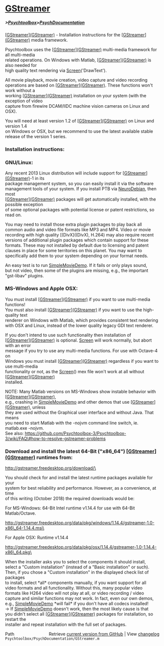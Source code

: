 # [GStreamer](GStreamer)
##### >[Psychtoolbox](Psychtoolbox)>[PsychDocumentation](PsychDocumentation)

[[GStreamer](GStreamer)][(GStreamer)]((GStreamer)) - Installation instructions for the [[GStreamer](GStreamer)][(GStreamer)]((GStreamer)) media framework.  
  
Psychtoolbox uses the [[GStreamer](GStreamer)][(GStreamer)]((GStreamer)) multi-media framework for all multi-media  
related operations. On Windows with Matlab, [[GStreamer](GStreamer)][(GStreamer)]((GStreamer)) is also needed for  
high quality text rendering via [Screen](Screen)('DrawText').  
  
All movie playback, movie creation, video capture and video recording  
operations are based on [[GStreamer](GStreamer)][(GStreamer)]((GStreamer)). These functions won't work without a  
working [[GStreamer](GStreamer)][(GStreamer)]((GStreamer)) installation on your system (with the exception of video  
capture from firewire DCAM/IIDC machine vision cameras on Linux and OSX).  
  
You will need at least version 1.2 of [[GStreamer](GStreamer)][(GStreamer)]((GStreamer)) on Linux and version 1.4  
on Windows or OSX, but we recommend to use the latest available stable  
release of the version 1 series.  
  
### Installation instructions:  
  
  
### GNU/Linux:  
  
Any recent 2013 Linux distribution will include support for [[GStreamer](GStreamer)][(GStreamer)]((GStreamer))-1 in its  
package management system, so you can easily install it via the software  
management tools of your system. If you install PTB via [NeuroDebian](NeuroDebian), then most  
[[GStreamer](GStreamer)][(GStreamer)]((GStreamer)) packages will get automatically installed, with the possible exception  
of some optional packages with potential license or patent restrictions, so read on.  
  
You may need to install those extra plugin packages to play back all  
common audio and video file formats like MP3 and MP4. Video or movie  
recording with high quality [(DivX]((DivX), H.264) may also require recent  
versions of additional plugin packages which contain support for these  
formats. These may not installed by default due to licensing and patent  
clauses in place for some territories on this planet. You may want to  
specifically add them to your system depending on your format needs.  
  
An easy test is to run [SimpleMovieDemo](SimpleMovieDemo). If it fails or only plays sound,  
but not video, then some of the plugins are missing, e.g., the important  
"gst-libav" plugins.  
  
  
### MS-Windows and Apple OSX:  
  
You must install [[GStreamer](GStreamer)][(GStreamer)]((GStreamer)) if you want to use multi-media functions!  
You must also install [[GStreamer](GStreamer)][(GStreamer)]((GStreamer)) if you want to use the high-quality text  
renderer on Windows with Matlab, which provides consistent text rendering  
with OSX and Linux, instead of the lower quality legacy GDI text renderer.  
  
If you don't intend to use such functionality then installation of  
[[GStreamer](GStreamer)][(GStreamer)]((GStreamer)) is optional. [Screen](Screen) will work normally, but abort with an error  
message if you try to use any multi-media functions. For use with Octave-4 on  
Windows you must install [[GStreamer](GStreamer)][(GStreamer)]((GStreamer)) regardless if you want to use multi-media  
functionality or not, as the [Screen](Screen)() mex file won't work at all without [[GStreamer](GStreamer)][(GStreamer)]((GStreamer))  
installed.  
  
NOTE: Many Matlab versions on MS-Windows show instable behavior with [[GStreamer](GStreamer)][(GStreamer)]((GStreamer)),  
e.g., crashing in [SimpleMovieDemo](SimpleMovieDemo) and other demos that use [[GStreamer](GStreamer)][(GStreamer)]((GStreamer)), unless  
they are used without the Graphical user interface and without Java. That means  
you need to start Matlab with the -nojvm command line switch, ie. matlab.exe -nojvm.  
See also: https://github.com/Psychtoolbox-3/Psychtoolbox-3/wiki/FAQ\#how-to-resolve-gstreamer-problems  
  
  
### Download and install the latest 64-Bit ("x86\_64") [[GStreamer](GStreamer)][(GStreamer)]((GStreamer)) runtimes from:  
  
<http://gstreamer.freedesktop.org/download/\>  
  
You should check for and install the latest runtime packages available for your  
system for best reliability and performance. However, as a convenience, at time  
of this writing (October 2018) the required downloads would be:  
  
For MS-Windows: 64-Bit Intel runtime v1.14.4 for use with 64-Bit Matlab/Octave.  
  
<http://gstreamer.freedesktop.org/data/pkg/windows/1.14.4/gstreamer-1.0-x86\_64-1.14.4.msi\>  
  
For Apple OSX: Runtime v1.14.4  
  
<http://gstreamer.freedesktop.org/data/pkg/osx/1.14.4/gstreamer-1.0-1.14.4-x86\_64.pkg\>  
  
  
When the installer asks you to select the components it should install,  
select a "Custom installation" (instead of a "Basic installation" or such).  
Then, if you chose a "Custom installation" in the displayed check list of packages  
to install, select \*all\* components manually, if you want support for all  
video formats and all functionality. Without this, many popular video  
formats like H264 video will not play at all, or video recording / video  
capture and similar functions may not work. In fact, even our own demos,  
e.g., [SimpleMovieDemo](SimpleMovieDemo) \*will fail\* if you don't have all codecs installed!  
-\> If [SimpleMovieDemo](SimpleMovieDemo) doesn't work, then the most likely cause is that  
you didn't select all [[GStreamer](GStreamer)][(GStreamer)]((GStreamer)) packages for installation, so restart the  
installer and repeat installation with the full set of packages.  
  




<div class="code_header" style="text-align:right;">
  <span style="float:left;">Path&nbsp;&nbsp;</span> <span class="counter">Retrieve <a href=
  "https://raw.github.com/Psychtoolbox-3/Psychtoolbox-3/beta/Psychtoolbox/PsychDocumentation/GStreamer.m">current version from GitHub</a> | View <a href=
  "https://github.com/Psychtoolbox-3/Psychtoolbox-3/commits/beta/Psychtoolbox/PsychDocumentation/GStreamer.m">changelog</a></span>
</div>
<div class="code">
  <code>Psychtoolbox/PsychDocumentation/GStreamer.m</code>
</div>

